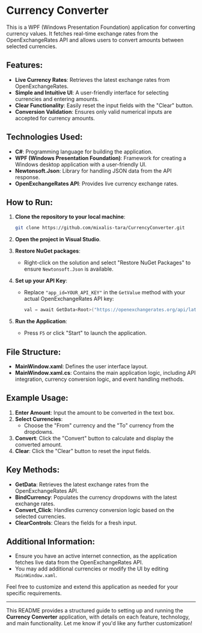 # Currency Converter

This is a WPF (Windows Presentation Foundation) application for converting currency values. It fetches real-time exchange rates from the OpenExchangeRates API and allows users to convert amounts between selected currencies.

## Features:

- **Live Currency Rates**: Retrieves the latest exchange rates from OpenExchangeRates.
- **Simple and Intuitive UI**: A user-friendly interface for selecting currencies and entering amounts.
- **Clear Functionality**: Easily reset the input fields with the "Clear" button.
- **Conversion Validation**: Ensures only valid numerical inputs are accepted for currency amounts.

## Technologies Used:

- **C#**: Programming language for building the application.
- **WPF (Windows Presentation Foundation)**: Framework for creating a Windows desktop application with a user-friendly UI.
- **Newtonsoft.Json**: Library for handling JSON data from the API response.
- **OpenExchangeRates API**: Provides live currency exchange rates.

## How to Run:

1. **Clone the repository to your local machine**:
    ```sh
    git clone https://github.com/mixalis-tara/CurrencyConverter.git
    ```

2. **Open the project in Visual Studio**.

3. **Restore NuGet packages**:
    - Right-click on the solution and select "Restore NuGet Packages" to ensure `Newtonsoft.Json` is available.

4. **Set up your API Key**:
    - Replace `"app_id=YOUR_API_KEY"` in the `GetValue` method with your actual OpenExchangeRates API key:
      ```csharp
      val = await GetData<Root>("https://openexchangerates.org/api/latest.json?app_id=YOUR_API_KEY");
      ```

5. **Run the Application**:
    - Press `F5` or click "Start" to launch the application.

## File Structure:

- **MainWindow.xaml**: Defines the user interface layout.
- **MainWindow.xaml.cs**: Contains the main application logic, including API integration, currency conversion logic, and event handling methods.

## Example Usage:

1. **Enter Amount**: Input the amount to be converted in the text box.
2. **Select Currencies**:
   - Choose the "From" currency and the "To" currency from the dropdowns.
3. **Convert**: Click the "Convert" button to calculate and display the converted amount.
4. **Clear**: Click the "Clear" button to reset the input fields.

## Key Methods:

- **GetData**: Retrieves the latest exchange rates from the OpenExchangeRates API.
- **BindCurrency**: Populates the currency dropdowns with the latest exchange rates.
- **Convert_Click**: Handles currency conversion logic based on the selected currencies.
- **ClearControls**: Clears the fields for a fresh input.

## Additional Information:

- Ensure you have an active internet connection, as the application fetches live data from the OpenExchangeRates API.
- You may add additional currencies or modify the UI by editing `MainWindow.xaml`.

Feel free to customize and extend this application as needed for your specific requirements.

--- 

This README provides a structured guide to setting up and running the **Currency Converter** application, with details on each feature, technology, and main functionality. Let me know if you'd like any further customization!
